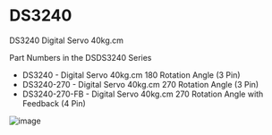 # DS3240
DS3240 Digital Servo 40kg.cm 

Part Numbers in the DSDS3240 Series 
- DS3240          - Digital Servo 40kg.cm 180 Rotation Angle (3 Pin)
- DS3240-270      - Digital Servo 40kg.cm 270 Rotation Angle (3 Pin)   
- DS3240-270-FB   - Digital Servo 40kg.cm 270 Rotation Angle with Feedback (4 Pin)

![image](https://github.com/user-attachments/assets/d93400df-48fb-4a12-8b53-7ae4f1b9ee4d)




